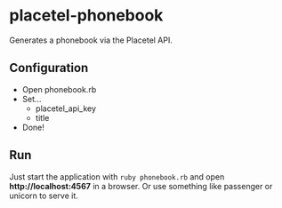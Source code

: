 placetel-phonebook
==================

Generates a phonebook via the Placetel API.


Configuration
--------------

* Open phonebook.rb
* Set...
  * placetel_api_key
  * title
* Done!


Run
-------------

Just start the application with `ruby phonebook.rb` and open **http://localhost:4567** in a browser. Or use something
like passenger or unicorn to serve it.
